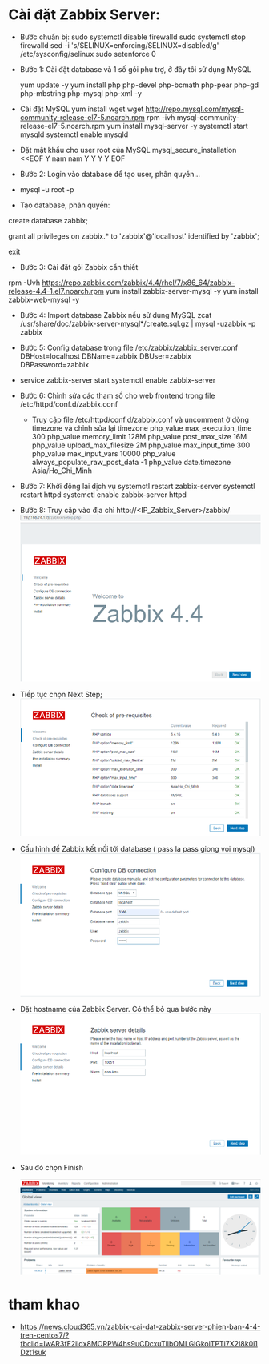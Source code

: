 
# Cài đặt Zabbix Server:

- Bước chuẩn bị:
  sudo systemctl disable firewalld
  sudo systemctl stop firewalld
  sed -i 's/SELINUX=enforcing/SELINUX=disabled/g' /etc/sysconfig/selinux
  sudo setenforce 0
   
- Bước 1: Cài đặt database và 1 số gói phụ trợ, ở đây tôi sử dụng MySQL

  yum update -y
  yum install php php-devel php-bcmath php-pear php-gd php-mbstring php-mysql php-xml -y
  
- Cài đặt MySQL 
  yum install wget
  wget http://repo.mysql.com/mysql-community-release-el7-5.noarch.rpm
  rpm -ivh mysql-community-release-el7-5.noarch.rpm
  yum install mysql-server -y
  systemctl start mysqld
  systemctl enable mysqld 

- Đặt mật khẩu cho user root của MySQL
  mysql_secure_installation <<EOF
  Y
  nam
  nam
  Y
  Y
  Y
  Y
  EOF

- Bước 2: Login vào database để tạo user, phân quyền…
- mysql -u root -p
- Tạo database, phân quyền:

create database zabbix;

grant all privileges on zabbix.* to 'zabbix'@'localhost' identified by 'zabbix';

exit

- Bước 3: Cài đặt gói Zabbix cần thiết

rpm -Uvh https://repo.zabbix.com/zabbix/4.4/rhel/7/x86_64/zabbix-release-4.4-1.el7.noarch.rpm
yum install zabbix-server-mysql -y
yum install zabbix-web-mysql -y

- Bước 4: Import database Zabbix nếu sử dụng MySQL
 zcat /usr/share/doc/zabbix-server-mysql*/create.sql.gz | mysql -uzabbix -p zabbix
 
- Bước 5: Config database trong file /etc/zabbix/zabbix_server.conf 
 DBHost=localhost
DBName=zabbix
DBUser=zabbix
DBPassword=zabbix

- service zabbix-server start
systemctl enable zabbix-server

- Bước 6: Chỉnh sửa các tham số cho web frontend trong file /etc/httpd/conf.d/zabbix.conf
  + Truy cập file /etc/httpd/conf.d/zabbix.conf và uncomment ở dòng timezone và chỉnh sửa lại timezone
  php_value max_execution_time 300
  php_value memory_limit 128M
  php_value post_max_size 16M
  php_value upload_max_filesize 2M
  php_value max_input_time 300
  php_value max_input_vars 10000
  php_value always_populate_raw_post_data -1
  php_value date.timezone Asia/Ho_Chi_Minh
  
- Bước 7: Khởi động lại dịch vụ
  systemctl restart zabbix-server
  systemctl restart httpd
  systemctl enable zabbix-server httpd  
  
- Bước 8: Truy cập vào địa chỉ http://<IP_Zabbix_Server>/zabbix/
  ![]( /image/z1.PNG)
-   Tiếp tục chọn Next Step;
  ![]( /image/z2.PNG)
- Cấu hình để Zabbix kết nối tới database ( pass la pass giong voi mysql)
  ![]( /image/z3.PNG)
- Đặt hostname của Zabbix Server. Có thể bỏ qua bước này
  ![]( /image/z4.PNG)
  
- Sau đó chọn Finish

  ![]( /image/z6.png)
  
# tham khao
-  https://news.cloud365.vn/zabbix-cai-dat-zabbix-server-phien-ban-4-4-tren-centos7/?fbclid=IwAR3fF2ildx8MORPW4hs9uCDcxuTllbOMLGlGkoiTPTi7X2I8k0i1Dzt1suk
  
  